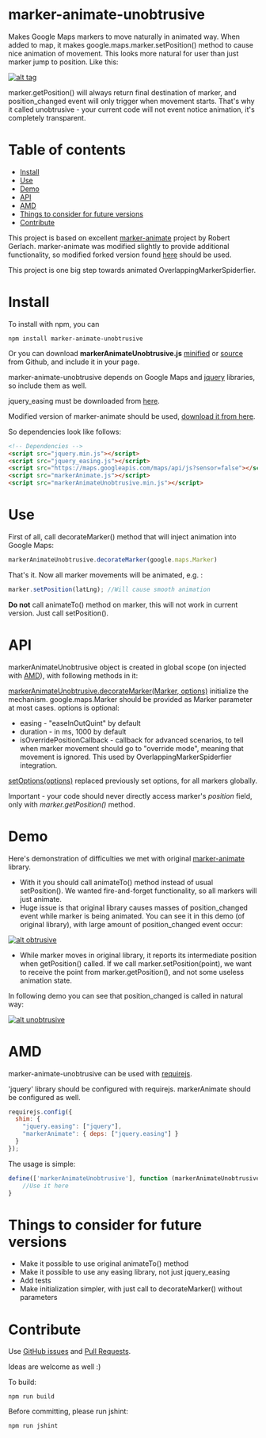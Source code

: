 # marker-animate-unobtrusive

Makes Google Maps markers to move naturally in animated way. When added to map, it makes google.maps.marker.setPosition()
method to cause nice animation of movement. This looks more natural for user than just marker jump to position.
Like this:

[![alt tag](http://terikon.github.io/marker-animate-unobtrusive/demo/screenshots/map.jpg)](http://terikon.github.io/marker-animate-unobtrusive/demo/markermove-unobtrusive.html)

marker.getPosition() will always return final destination of marker, and position_changed event will only trigger when
movement starts. That's why it called unobtrusive - your current code will not event notice animation, it's completely
transparent.

# Table of contents

- [Install](#install)
- [Use](#use)
- [Demo](#demo)
- [API](#api)
- [AMD](#amd)
- [Things to consider for future versions](#things-to-consider-for-future-versions)
- [Contribute](#contribute)

This project is based on excellent [marker-animate](https://github.com/combatwombat/marker-animate) project by Robert Gerlach.
marker-animate was modified slightly to provide additional functionality, so modified forked version found
[here](https://github.com/viskin/marker-animate) should be used.

This project is one big step towards animated OverlappingMarkerSpiderfier.

# Install

To install with npm, you can

```
npm install marker-animate-unobtrusive
```

Or you can download **markerAnimateUnobtrusive.js**
[minified](https://raw.githubusercontent.com/terikon/marker-animate-unobtrusive/master/dist/markerAnimateUnobtrusive.min.js) or
[source](https://raw.githubusercontent.com/terikon/marker-animate-unobtrusive/master/markerAnimateUnobtrusive.js)
from Github, and include it in your page.

marker-animate-unobtrusive depends on Google Maps and [jquery](http://jquery.com/download) libraries, so include them as well.

jquery_easing must be downloaded from [here](http://gsgd.co.uk/sandbox/jquery/easing/).

Modified version of marker-animate should be used, [download it from here](https://raw.githubusercontent.com/viskin/marker-animate/OverlappingMarkerSpiderfier/markerAnimate.js).

So dependencies look like follows:

```html
<!-- Dependencies -->
<script src="jquery.min.js"></script>
<script src="jquery_easing.js"></script>
<script src="https://maps.googleapis.com/maps/api/js?sensor=false"></script>
<script src="markerAnimate.js"></script>
<script src="markerAnimateUnobtrusive.min.js"></script>
```

# Use

First of all, call decorateMarker() method that will inject animation into Google Maps: 

```js
markerAnimateUnobtrusive.decorateMarker(google.maps.Marker)
```

That's it. Now all marker movements will be animated, e.g. :

```js
marker.setPosition(latLng); //Will cause smooth animation
```

**Do not** call animateTo() method on marker, this will not work in current version. Just call setPosition().

# API

markerAnimateUnobtrusive object is created in global scope (on injected with [AMD](#amd)), with following methods in it:

<a name="decorateMarker"></a>
[markerAnimateUnobtrusive.decorateMarker(Marker, options)](#decorateMarker) initialize the mechanism. google.maps.Marker
should be provided as Marker parameter at most cases. options is optional:

- easing - "easeInOutQuint" by default
- duration - in ms, 1000 by default
- isOverridePositionCallback - callback for advanced scenarios, to tell when marker movement should go to "override mode", 
meaning that movement is ignored. This used by OverlappingMarkerSpiderfier integration.

<a name="setOptions"></a>
[setOptions(options)](#setOptions) replaced previously set options, for all markers globally. 

Important - your code should never directly access marker's *position* field, only with *marker.getPosition()* method.

# Demo

Here's demonstration of difficulties we met with original [marker-animate](https://github.com/combatwombat/marker-animate) library.

- With it you should call animateTo() method instead of usual setPosition(). We wanted fire-and-forget functionality,
so all markers will just animate.
- Huge issue is that original library causes masses of position_changed event while marker is being animated. You can see it in this demo (of original library), with large amount of position_changed event occur: 

[![alt obtrusive](http://terikon.github.io/marker-animate-unobtrusive/demo/screenshots/map.jpg)](http://terikon.github.io/marker-animate-unobtrusive/demo/markermove-obtrusive.html)

- While marker moves in original library, it reports its intermediate position when getPosition() called. If we call
marker.setPosition(point), we want to receive the point from marker.getPosition(), and not some useless animation state.

In following demo you can see that position_changed is called in natural way: 

[![alt unobtrusive](http://terikon.github.io/marker-animate-unobtrusive/demo/screenshots/map.jpg)](http://terikon.github.io/marker-animate-unobtrusive/demo/markermove-unobtrusive.html)

# AMD

marker-animate-unobtrusive can be used with [requirejs](http://requirejs.org/).

'jquery' library should be configured with requirejs. markerAnimate should be configured as well.

```js
requirejs.config({
  shim: {
    "jquery.easing": ["jquery"],
    "markerAnimate": { deps: ["jquery.easing"] }
  }
});
```

The usage is simple:

```js
define(['markerAnimateUnobtrusive'], function (markerAnimateUnobtrusive) {
	//Use it here
}
``` 

# Things to consider for future versions

- Make it possible to use original animateTo() method
- Make it possible to use any easing library, not just jquery_easing
- Add tests
- Make initialization simpler, with just call to decorateMarker() without parameters

# Contribute

Use [GitHub issues](https://github.com/terikon/marker-animate-unobtrusive/issues) and [Pull Requests](https://github.com/terikon/marker-animate-unobtrusive/pulls).

Ideas are welcome as well :)

To build:
	
	npm run build

Before committing, please run jshint:

	npm run jshint
